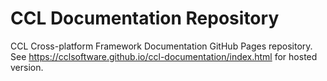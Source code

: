 # CCL Documentation Repository

CCL Cross-platform Framework Documentation GitHub Pages repository.
See https://cclsoftware.github.io/ccl-documentation/index.html for hosted version.

